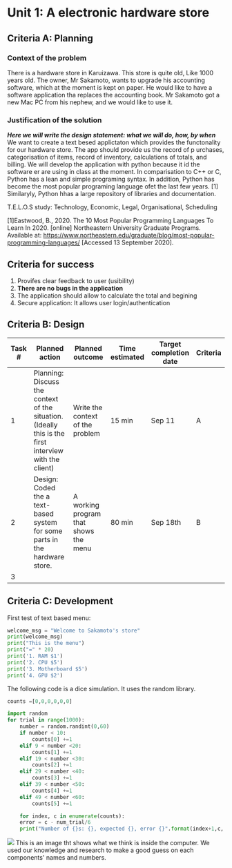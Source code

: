 # Unit 1: A electronic hardware store

## Criteria A: Planning 

### Context of the problem
There is a hardware store in Karuizawa. This store is quite old, Like 1000 years old. The owner, Mr Sakamoto, wants to upgrade his accounting software, which at the moment is kept on paper. He would like to have a software application tha replaces the accounting book. Mr Sakamoto got a new Mac PC from his nephew, and we would like to use it.

### Justification of the solution
***Here we will write the design statement: what we will do, how, by when***
We want to create a text besed applictaton which provides the functonality for our hardware store. The app should provide us the record of p
urchases, categorisation of items, record of inventory, calculations of totals, and billing. We will develop the application with python because it id the software er are using in class at the moment. In comparisation to C++ or C, Python has a lean and simple programing syntax. In addition, Python has become the most popular programing language ofet the last few years. [1] Similaryly, Python hhas a large repository of libraries and documentation.

T.E.L.O.S study: Technology, Economic, Legal, Organisational, Scheduling

[1]Eastwood, B., 2020. The 10 Most Popular Programming Languages To Learn In 2020. [online] Northeastern University Graduate Programs. Available at: <https://www.northeastern.edu/graduate/blog/most-popular-programming-languages/> [Accessed 13 September 2020].

## Criteria for success
1. Provifes clear feedback to user (usibility)
1. **There are no bugs in the application**
1. The application should allow to calculate the total and begining
1. Secure application: It allows user login/authentication

## Criteria B: Design

| Task # | Planned action                                                                                        | Planned outcome                       | Time estimated | Target completion date | Criteria |
|--------|-------------------------------------------------------------------------------------------------------|---------------------------------------|----------------|------------------------|----------|
| 1      | Planning: Discuss the context of the situation. (Ideally this is the first interview with the client) | Write the context of the problem      | 15 min         | Sep 11                 | A        |
| 2      | Design: Coded the a text-based system for some parts in the hardware store.                           | A working program that shows the menu | 80 min         | Sep  18th              | B        |
| 3      |                                                                                                       |                                       |                |                        |          |

## Criteria C: Development

First test of text based menu:
```.py
welcome_msg = "Welcome to Sakamoto's store"
print(welcome_msg)
print("This is the menu")
print("=" * 20)
print('1. RAM $1')
print('2. CPU $5')
print('3. Motherboard $5')
print('4. GPU $2')
```

The following code is a dice simulation. It uses the random library.
```.py
counts =[0,0,0,0,0,0]

import random
for trial in range(1000):
    number = random.randint(0,60)
    if number < 10:
        counts[0] +=1
    elif 9 < number <20:
        counts[1] +=1
    elif 19 < number <30:
        counts[2] +=1
    elif 29 < number <40:
        counts[3] +=1
    elif 39 < number <50:
        counts[4] +=1
    elif 49 < number <60:
        counts[5] +=1

    for index, c in enumerate(counts):
    error = c - num_trial/6
    print("Number of {}s: {}, expected {}, error {}".format(index+1,c, num_trial/6, error))
```
![](https://github.com/LukePileggi/unit1/blob/master/Fig.2.Comp.Idea.jpg?raw=true)
This is an image tht shows what we think is inside the computer. We used our knowledge and research to make a good guess on each components' names and numbers.
